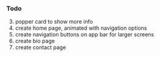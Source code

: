 ### Todo

3. popper card to show more info
4. create home page, animated with navigation options
5. create navigation buttons on app bar for larger screens
6. create bio page
7. create contact page
